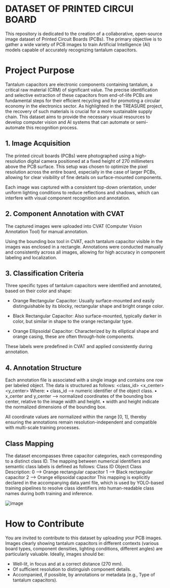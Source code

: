# DATASET OF PRINTED CIRCUI BOARD
This repository is dedicated to the creation of a collaborative, open-source image dataset of Printed Circuit Boards (PCBs). The primary objective is to gather a wide variety of PCB images to train Artificial Intelligence (AI) models capable of accurately recognizing tantalum capacitors.

# Project Purpose
Tantalum capacitors are electronic components containing tantalum, a critical raw material (CRM) of significant value. The precise identification and selective extraction of these capacitors from end-of-life PCBs are fundamental steps for their efficient recycling and for promoting a circular economy in the electronics sector. As highlighted in the TREASURE project, the recovery of such materials is crucial for a more sustainable supply chain. This dataset aims to provide the necessary visual resources to develop computer vision and AI systems that can automate or semi-automate this recognition process.
## 1. Image Acquisition
The printed circuit boards (PCBs) were photographed using a high-resolution digital camera positioned at a fixed height of 270 millimeters above the PCB surface. This setup was chosen to optimize the pixel resolution across the entire board, especially in the case of larger PCBs, allowing for clear visibility of fine details on surface-mounted components.

Each image was captured with a consistent top-down orientation, under uniform lighting conditions to reduce reflections and shadows, which can interfere with visual component recognition and annotation.

## 2. Component Annotation with CVAT
The captured images were uploaded into CVAT (Computer Vision Annotation Tool) for manual annotation.

Using the bounding box tool in CVAT, each tantalum capacitor visible in the images was enclosed in a rectangle. Annotations were conducted manually and consistently across all images, allowing for high accuracy in component labeling and localization.

## 3. Classification Criteria
Three specific types of tantalum capacitors were identified and annotated, based on their color and shape:

  - Orange Rectangular Capacitor:
    Usually surface-mounted and easily distinguishable by its blocky, rectangular shape and bright orange        color.

  - Black Rectangular Capacitor:
    Also surface-mounted, typically darker in color, but similar in shape to the orange rectangular type.

  - Orange Ellipsoidal Capacitor:
    Characterized by its elliptical shape and orange casing, these are often through-hole components.

These labels were predefined in CVAT and applied consistently during annotation.

## 4. Annotation Structure
Each annotation file is associated with a single image and contains one row per labeled object. The data is structured as follows:
                           <class_id> <x_center> <y_center> <width> <height>
Where:
  •	class_id --> numeric identifier of the object class.
  •	x_center and y_center --> normalized coordinates of the bounding box center, relative to the image width and height.
  •	width and height indicate the normalized dimensions of the bounding box.
  
All coordinate values are normalized within the range [0, 1], thereby ensuring the annotations remain resolution-independent and compatible with multi-scale training processes.

## Class Mapping

The dataset encompasses three capacitor categories, each corresponding to a distinct class ID. The mapping between numerical identifiers and semantic class labels is defined as follows:
Class ID	Object Class Description:
  0 -->	Orange rectangular capacitor
  1	--> Black rectangular capacitor
  2	--> Orange ellipsoidal capacitor
This mapping is explicitly declared in the accompanying data.yaml file, which is used by YOLO-based training pipelines to resolve class identifiers into human-readable class names during both training and inference.


![image](https://github.com/user-attachments/assets/9c6b6fca-2e62-472d-967d-632ec790e8e9)

# How to Contribute
You are invited to contribute to this dataset by uploading your PCB images. Images clearly showing tantalum capacitors in different contexts (various board types, component densities, lighting conditions, different angles) are particularly valuable. Ideally, images should be:

- Well-lit, in focus and at a correct distance (270 mm).
- Of sufficient resolution to distinguish component details.
- Accompanied, if possible, by annotations or metadata (e.g., Type of
tantalum capacitors).
